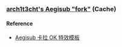 ### [arch1t3cht's Aegisub "fork"](https://github.com/arch1t3cht/Aegisub) (Cache)

#### Reference

- [Aegisub 卡拉 OK 特效模板](https://note.tonycrane.cc/others/subs/aegisub/karaoke/)